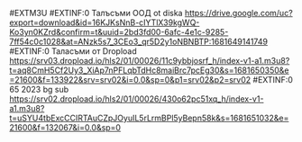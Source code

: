 #EXTM3U
#EXTINF:0 Талъсъми ООД ot diska
https://drive.google.com/uc?export=download&id=16KJKsNnB-cIYTlX39kgWQ-Ko3yn0KZrd&confirm=t&uuid=2bd3fd00-6afc-4e1c-9285-7ff54c0c1028&at=ANzk5s7_3CEo3_qr5D2y1oNBNBTP:1681649141749
#EXTINF:0 Таласъми от Dropload
https://srv03.dropload.io/hls2/01/00026/11c9ybbjosrf_h/index-v1-a1.m3u8?t=aq8CmH5Cf2Uy3_XiAp7nPFLqbTdHc8maiBrc7pcEg30&s=1681650350&e=21600&f=133922&srv=srv02&i=0.0&sp=0&p1=srv02&p2=srv02
#EXTINF:0 65 2023 bg sub 
https://srv02.dropload.io/hls2/01/00026/430o62pc51xq_h/index-v1-a1.m3u8?t=uSYU4tbExcCCIRTAuCZpJOyuIL5rLrmBPl5yBepn58k&s=1681651032&e=21600&f=132067&i=0.0&sp=0
